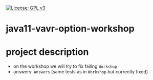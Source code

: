 [![License: GPL v3](https://img.shields.io/badge/License-GPLv3-blue.svg)](https://www.gnu.org/licenses/gpl-3.0)
# java11-vavr-option-workshop

# project description
* on the workshop we will try to fix failing `Workshop`
* answers: `Answers` (same tests as in `Workshop` but correctly fixed)